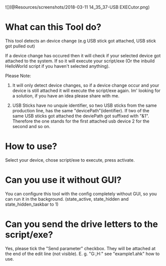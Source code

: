 ![](@Resources/screenshots/2018-03-11 14_35_37-USB EXECutor.png)

# What can this Tool do?
This tool detects an device change (e.g USB stick got attached, USB stick got pulled out)

If a device change has occured then it will check if your selected device got attached
to the system. If so it will execute your script/exe (Or the inbuild HelloWorld script if you
haven't selected anything).

Please Note: 

1.  It will only detect device changes, so if a device change occur and your device
    is still attached it will execute the script/exe again. Im' looking for a solution, if you have
    an idea please share with me.
    
2.  USB Sticks have no unquie identifier, so two USB sticks from the same production line,
    has the same "devicePath"(identifier). If two of the same USB sticks got attached
    the deviePath got suffixed with "&1". Therefore the one stands for the first attached
    usb device 2 for the second and so on.

# How to use?
Select your device, chose script/exe to execute, press activate. 

# Can you use it without GUI?
You can configure this tool with the config completely without GUI, so you
can run it in the background. (state_active, state_hidden and state_hidden_taskbar to 1)

# Can you send the drive letters to the script/exe?
Yes, please tick the "Send parameter" checkbox. They will be attached at the end of the edit
line (not visible). E. g. "G:,H:" see "example1.ahk" how to use.
